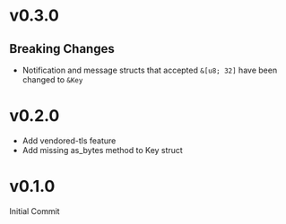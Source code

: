 # v0.3.0

## Breaking Changes
- Notification and message structs that accepted `&[u8; 32]` have been changed to `&Key`


# v0.2.0
- Add vendored-tls feature
- Add missing as_bytes method to Key struct

# v0.1.0
Initial Commit
